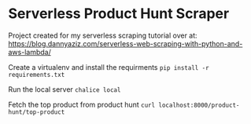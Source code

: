 # Serverless Product Hunt Scraper

Project created for my serverless scraping tutorial over at: https://blog.dannyaziz.com/serverless-web-scraping-with-python-and-aws-lambda/

Create a virtualenv and install the requirments
`pip install -r requirements.txt`

Run the local server
`chalice local`

Fetch the top product from product hunt
`curl localhost:8000/product-hunt/top-product`





